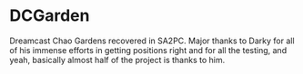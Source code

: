 # DCGarden
Dreamcast Chao Gardens recovered in SA2PC. Major thanks to Darky for all of his immense efforts in getting positions right and for all the
testing, and yeah, basically almost half of the project is thanks to him.
